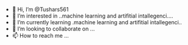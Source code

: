 - 👋 Hi, I’m @Tushars561
- 👀 I’m interested in ..machine learning and artifitial intallegenci....
- 🌱 I’m currently learning .machine learning and artifitial intallegenci..
- 💞️ I’m looking to collaborate on ...
- 📫 How to reach me ...

<!---
Tushars561/Tushars561 is a ✨ special ✨ repository because its `README.md` (this file) appears on your GitHub profile.
You can click the Preview link to take a look at your changes.
--->
